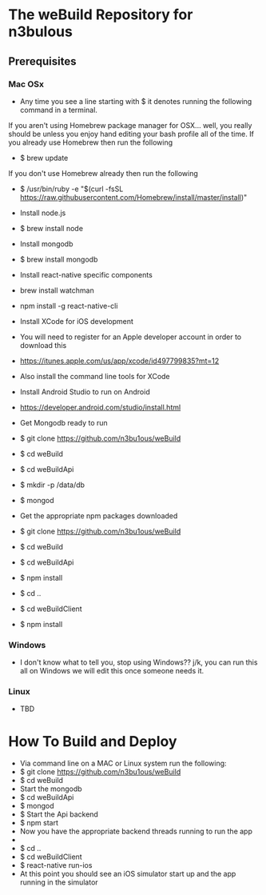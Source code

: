 # The weBuild Repository for n3bulous
## Prerequisites
### Mac OSx

* Any time you see a line starting with $ it denotes running the following command in a terminal.

If you aren't using Homebrew package manager for OSX... well, you really should be unless you enjoy hand editing your bash profile all of the time. If you already use Homebrew then run the following  
* $ brew update  

If you don't use Homebrew already then run the following  
* $ /usr/bin/ruby -e "$(curl -fsSL https://raw.githubusercontent.com/Homebrew/install/master/install)"

* Install node.js
* $ brew install node

* Install mongodb
* $ brew install mongodb

* Install react-native specific components
* brew install watchman
* npm install -g react-native-cli

* Install XCode for iOS development
* You will need to register for an Apple developer account in order to download this
* https://itunes.apple.com/us/app/xcode/id497799835?mt=12
* Also install the command line tools for XCode

* Install Android Studio to run on Android
* https://developer.android.com/studio/install.html

* Get Mongodb ready to run
* $ git clone https://github.com/n3bu1ous/weBuild
* $ cd weBuild
* $ cd weBuildApi
* $ mkdir -p /data/db
* $ mongod

* Get the appropriate npm packages downloaded
* $ git clone https://github.com/n3bu1ous/weBuild
* $ cd weBuild
* $ cd weBuildApi
* $ npm install
* $ cd ..
* $ cd weBuildClient
* $ npm install


### Windows
* I don't know what to tell you, stop using Windows?? j/k, you can run this all on Windows we will edit this once someone needs it.

### Linux
* TBD



# How To Build and Deploy
* Via command line on a MAC or Linux system run the following:
* $ git clone https://github.com/n3bu1ous/weBuild
* $ cd weBuild
* Start the mongodb
* $ cd weBuildApi
* $ mongod
* $ Start the Api backend
* $ npm start
* Now you have the appropriate backend threads running to run the app
* 
* $ cd ..
* $ cd weBuildClient
* $ react-native run-ios
* At this point you should see an iOS simulator start up and the app running in the simulator
